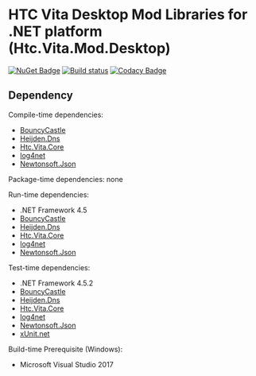 # HTC Vita Desktop Mod Libraries for .NET platform (Htc.Vita.Mod.Desktop)

[![NuGet Badge](https://buildstats.info/nuget/Htc.Vita.Mod.Desktop)](https://www.nuget.org/packages/Htc.Vita.Mod.Desktop/) [![Build status](https://ci.appveyor.com/api/projects/status/iy1wx4sa05ud7dbv/branch/master?svg=true)](https://ci.appveyor.com/project/kenelin/vita-mod-desktop-csharp/branch/master) [![Codacy Badge](https://api.codacy.com/project/badge/Grade/e11785d95f7c4db3afebf17b6bd6de03)](https://www.codacy.com/app/ViveportSoftware/vita_mod_desktop_csharp?utm_source=github.com&amp;utm_medium=referral&amp;utm_content=ViveportSoftware/vita_mod_desktop_csharp&amp;utm_campaign=Badge_Grade)

## Dependency

Compile-time dependencies:

* [BouncyCastle](https://www.nuget.org/packages/BouncyCastle/)
* [Heijden.Dns](https://www.nuget.org/packages/Heijden.Dns/)
* [Htc.Vita.Core](https://www.nuget.org/packages/Htc.Vita.Core/)
* [log4net](https://www.nuget.org/packages/log4net/)
* [Newtonsoft.Json](https://www.nuget.org/packages/Newtonsoft.Json/)

Package-time dependencies: none

Run-time dependencies:

* .NET Framework 4.5
* [BouncyCastle](https://www.nuget.org/packages/BouncyCastle/)
* [Heijden.Dns](https://www.nuget.org/packages/Heijden.Dns/)
* [Htc.Vita.Core](https://www.nuget.org/packages/Htc.Vita.Core/)
* [log4net](https://www.nuget.org/packages/log4net/)
* [Newtonsoft.Json](https://www.nuget.org/packages/Newtonsoft.Json/)

Test-time dependencies:

* .NET Framework 4.5.2
* [BouncyCastle](https://www.nuget.org/packages/BouncyCastle/)
* [Heijden.Dns](https://www.nuget.org/packages/Heijden.Dns/)
* [Htc.Vita.Core](https://www.nuget.org/packages/Htc.Vita.Core/)
* [log4net](https://www.nuget.org/packages/log4net/)
* [Newtonsoft.Json](https://www.nuget.org/packages/Newtonsoft.Json/)
* [xUnit.net](https://xunit.github.io/)

Build-time Prerequisite (Windows):

* Microsoft Visual Studio 2017
